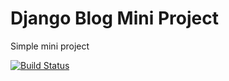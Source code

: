 # Django Blog Mini Project

Simple mini project

[![Build Status](https://travis-ci.org/geminerald/django.svg?branch=master)](https://travis-ci.org/geminerald/django)

